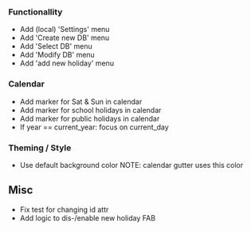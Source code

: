 ### Functionallity

- Add (local) 'Settings' menu
- Add 'Create new DB' menu
- Add 'Select DB' menu
- Add 'Modify DB' menu
- Add 'add new holiday' menu

### Calendar

- Add marker for Sat & Sun in calendar
- Add marker for school holidays in calendar
- Add marker for public holidays in calendar
- If year == current_year: focus on current_day

### Theming / Style

- Use default background color
  NOTE: calendar gutter uses this color

## Misc

- Fix test for <InfoPage/> changing id attr
- Add logic to dis-/enable new holiday FAB
